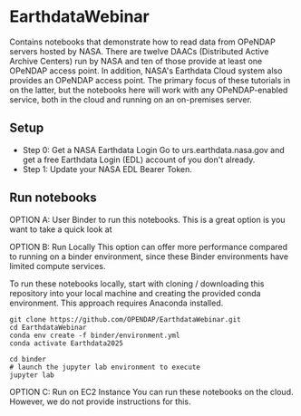 # EarthdataWebinar
Contains notebooks that demonstrate how to read data from OPeNDAP servers hosted by NASA. There are twelve DAACs (Distributed Active Archive Centers) run by NASA and ten of those provide at least one OPeNDAP access point. In addition, NASA's Earthdata Cloud system also provides an OPeNDAP access point. The primary focus of these tutorials in on the latter, but the notebooks here will work with any OPeNDAP-enabled service, both in the cloud and running on an on-premises server.


## Setup

* Step 0: Get a NASA Earthdata Login
Go to urs.earthdata.nasa.gov and get a free Earthdata Login (EDL) account of you don't already.
* Step 1: Update your NASA EDL Bearer Token.

## Run notebooks
OPTION A: User Binder to run this notebooks.
This is a great option is you want to take a quick look at

OPTION B: Run Locally
This option can offer more performance compared to running on a binder environment, since these Binder environments have limited compute services. 

To run these notebooks locally, start with cloning / downloading this repository into your local machine and creating the provided conda environment. This approach requires Anaconda installed.



    git clone https://github.com/OPENDAP/EarthdataWebinar.git
    cd EarthdataWebinar
    conda env create -f binder/environment.yml
    conda activate Earthdata2025

    cd binder
    # launch the jupyter lab environment to execute
    jupyter lab   


OPTION C: Run on EC2 Instance
You can run these notebooks on the cloud. However, we do not provide instructions for this. 


